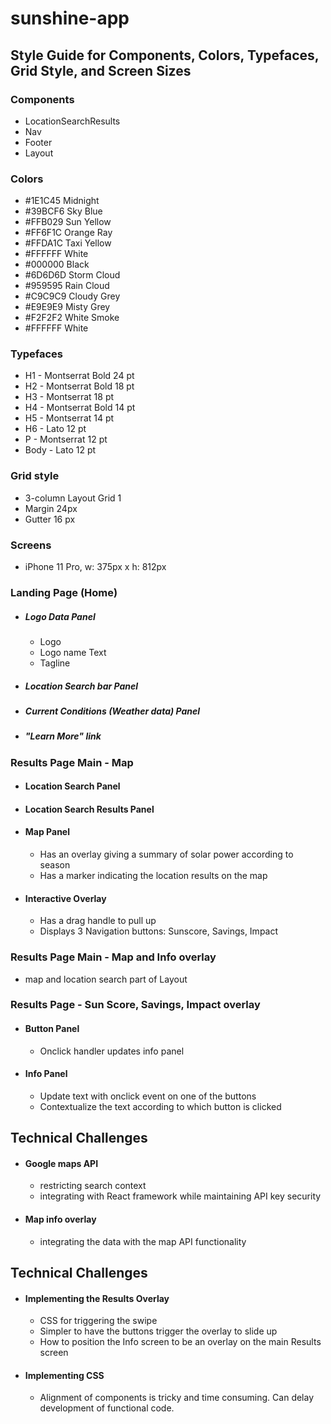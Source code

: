 # sunshine-app

## Style Guide for Components, Colors, Typefaces, Grid Style, and Screen Sizes

### Components
  - LocationSearchResults
  - Nav
  - Footer
  - Layout

### Colors
  - #1E1C45 Midnight
  - #39BCF6 Sky Blue
  - #FFB029 Sun Yellow
  - #FF6F1C Orange Ray
  - #FFDA1C Taxi Yellow
  - #FFFFFF White
  - #000000 Black
  - #6D6D6D Storm Cloud
  - #959595 Rain Cloud
  - #C9C9C9 Cloudy Grey
  - #E9E9E9 Misty Grey
  - #F2F2F2 White Smoke
  - #FFFFFF White

### Typefaces
  - H1 - Montserrat Bold 24 pt
  - H2 - Montserrat Bold 18 pt
  - H3 - Montserrat 18 pt
  - H4 - Montserrat Bold 14 pt
  - H5 - Montserrat 14 pt
  - H6 - Lato 12 pt
  - P - Montserrat 12 pt
  - Body - Lato 12 pt

### Grid style
  - 3-column Layout Grid 1
  - Margin 24px
  - Gutter 16 px

### Screens
  - iPhone 11 Pro, w: 375px x h: 812px

### Landing Page (Home)
- #####  Logo Data Panel
  - Logo
  - Logo name Text
  - Tagline
- ##### Location Search bar Panel
- ##### Current Conditions (Weather data) Panel
- ##### "Learn More" link
### Results Page Main - Map
- ####  Location Search Panel
- ####  Location Search Results Panel
- ####  Map Panel
  - Has an overlay giving a summary of solar power according to season
  - Has a marker indicating the location results on the map
- ####  Interactive Overlay
  - Has a drag handle to pull up
  - Displays 3 Navigation buttons: Sunscore, Savings, Impact

### Results Page Main - Map and Info overlay
  - map and location search part of Layout

### Results Page - Sun Score, Savings, Impact overlay
- #### Button Panel
  - Onclick handler updates info panel
- #### Info Panel
  - Update text with onclick event on one of the buttons
  - Contextualize the text according to which button is clicked

## Technical Challenges
- #### Google maps API
  - restricting search context
  - integrating with React framework while maintaining API key security

- #### Map info overlay
  - integrating the data with the map API functionality

## Technical Challenges
- #### Implementing the Results Overlay
  - CSS for triggering the swipe
  - Simpler to have the buttons trigger the overlay to slide up
  - How to position the Info screen to be an overlay on the main Results screen
- #### Implementing CSS
  - Alignment of components is tricky and time consuming. Can delay development of functional code.

